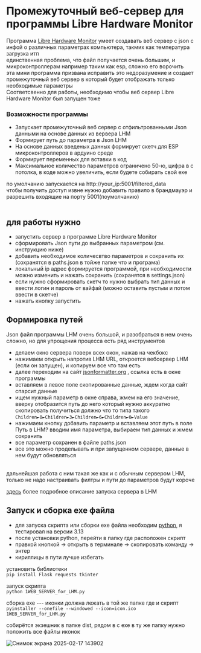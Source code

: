 # Промежуточный веб-сервер для программы Libre Hardware Monitor
Программа [Libre Hardware Monitor](https://github.com/LibreHardwareMonitor/LibreHardwareMonitor)  умеет создавать веб сервер с json с инфой о различных параметрах компьютера, такмих как температура загрузка итп <br> 
единственная проблема, что файл получается очень большим, и микроконтроллерам например таким как esp, сложно его ворочить <br> 
эта мини программа призвана исправить это недоразумение и создает промежуточный веб сервер в который будет отображать только необходимые параметры <br> 
Соответсвенно для работы, необходимо чтобы веб сервер  Libre Hardware Monitor был запущен тоже 
### Возможности программы
+ Запускает промежуточный веб сервер с отфильтрованными Json данными на основе данных из вервера LHM
+ Формирует путь до параметра в Json LHM
+ На основе данных введеных данных формирует скетч для ESP микроконтроллеров в ардуино среде
+ Формирует переменных для вставки в код
+ Максимальное количество параметров ограничено 50-ю, цифра в с потолка, в коде можно увеличить, если будете собирать свой exe

по умолчанию запускается на http://your_ip:5001/filtered_data <br>
чтобы получить доступ извне нужно добавить правило в брандмауэр и разрешить входящие на порту 5001(поумолчанию)<br>
<br>
## для работы нужно
+ запустить сервер в программе Libre Hardware Monitor
+ сформировать Json пути до выбранных параметром (см. инструкцию ниже)
+ добавить необходимое количесвтво параметров и сохранить их (сохранятся в paths.json в тойже папке что и програма)
+ локальный ip адрес формируется программой, при необходимости можно изменить и нажать сохранить (сохранятся в settings.json)
+ если нужно сформировать скетч то нужно выбрать тип данных и ввести логин и пароль от вайфай (можно оставить пустым и потом ввести в скетче)
+ нажать кнопку запустить 



## Формировка путей 
Json файл программы LHM очень большой, и разобраться в нем очень сложно, но для упрощения процесса есть ряд инструментов <br>
+ делаем окно сервера поверх всех окон, нажав на чекбокс
+ нажимаем открыть напротив LHM URL, откроется вебсервер LHM (если он запущен), и копируем все что там есть 
+ далее переходим на сайт [jsonformatter.org](https://jsonformatter.org/json-parser) , ссылка есть в окне программы
+ вставляем в левое поле скопированные данные, ждем когда сайт спарсит данные
+ ищем нужный параметр в окне справа, жмем на его значение, вверху отобразится путь до него который нужно аккуратно скопировать 
 получиться должно что то типа такого ```Children►0►Children►3►Children►6►Children►0►Value``` <br>
+ нажимаем кнопку добавить параметр и вставляем этот путь в поле Путь в LHM? вводим имя параметра, выбираем тип данных и жмем сохранить
+ все параметр сохранен в файле paths.json 
+ все это можно проделывать и при запущенном сервере, данные в нем будут обновляться


<br> дальнейшая работа с ним такая же как и с обычным сервером LHM, только не надо настраивать филтры и пути до параметров будут короче

[здесь](https://dzen.ru/a/ZFaVALzPNRycfvjs?ysclid=m7901ppl29114638609) более подробное описание запуска сервера в LHM 
## Запуск и сборка exe файла
+ для запуска скрипта или сборки exe файла необходим [python](https://www.python.org/downloads/), я тестировал на версии 3.13 
+ после установки python, перейти в папку где расположен скрипт 
+ правкой кнопкой -> открыть в терминале -> скопировать команду -> энтер
+ кириллицы в пути лучше избегать

установить библиотеки<br>
```pip install Flask requests tkinter```

запуск скрипта<br>
```python 1WEB_SERVER_for_LHM.py```

сборка exe --- иконки должна лежать в той же папке где и скрипт<br>
```pyinstaller --onefile --windowed --icon=icon.ico 1WEB_SERVER_for_LHM.py```

собирётся экзешник в папке dist, 
рядом в с exe в ту же папку нужно положить все файлы иконок <br>


![Снимок экрана 2025-02-17 143902](https://github.com/user-attachments/assets/034f94ff-8d79-4dc7-bbcb-68371e524148)
